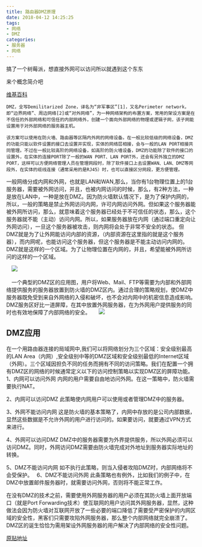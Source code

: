 ```yaml
---
title: 路由器DMZ原理
date: 2018-04-12 14:25:25
tags: 
- 网络
- DMZ
categories: 
- 服务器
- 网络
---
```


搞了一个树莓派，想直接外网可以访问所以就遇到这个东东

来个概念简介吧

[维基百科](https://zh.wikipedia.org/wiki/DMZ)

```
DMZ，全写Demilitarized Zone，译名为“非军事区”[1]，又名Perimeter network，即“边界网络”、周边网络[2]或“对外网络”，为一种网络架构的布置方案，常用的架设方案是在不信任的外部网络和可信任的内部网络外，创建一个面向外部网络的物理或逻辑子网，该子网能设置用于对外部网络的服务器主机。

该方案可以使用在防火墙、路由器等区隔内外网的网络设备。在一般比较低级的网络设备，DMZ的功能只能以软件设置的接口去设置并实现，实体的网络层相接，会与一般的LAN PORT相接共同管理。不过在一般比较高阶的网络设备，如高阶的防火墙设备，DMZ的功能除了软件的接口的设置外，在实体的连接PORT除了一般的WAN PORT、LAN PORT外，还会有另外独立的DMZ PORT，这样可以方便网络管理人员在管理网段时，除了软件接口上去设置WAN、LAN、DMZ等网段外，在实体的缆线连接（通常采用的是RJ45）时，也可以直接区分网段，更方便管理。
```

一般网络分成内网和外网，也就是LAN和WAN,那么，当你有1台物理位置上的1台服务器，需要被外网访问，并且，也被内网访问的时候，那么，有2种方法，一种是放在LAN中，一种是放在DMZ。因为防火墙默认情况下，是为了保护内网的，所以，一般的策略是禁止外网访问内网，许可内网访问外网。但如果这个服务器能被外网所访问，那么，就意味着这个服务器已经处于不可信任的状态，那么，这个服务器就不能（主动）访问内网。所以，如果服务器放在内网（通过端口重定向让外网访问），一旦这个服务器被攻击，则内网将会处于非常不安全的状态。
但DMZ就是为了让外网能访问内部的资源，（内部资源在这里指的就是这个服务器），而内网呢，也能访问这个服务器，但这个服务器是不能主动访问内网的。DMZ就是这样的一个区域。为了让物理位置在内网的，并且，希望能被外网所访问的这样的一个区域。

　![](https://sweetm-1256061026.cos.ap-beijing.myqcloud.com/%E8%B7%AF%E7%94%B1%E5%99%A8DMZ%E5%8E%9F%E7%90%86/7434747_201004061020141.jpg)


　一个典型的DMZ区的应用图，用户将Web、Mail、FTP等需要为内部和外部网络提供服务的服务器放置到防火墙的DMZ区内。通过合理的策略规划，使DMZ中服务器既免受到来自外网络的入侵和破坏，也不会对内网中的机密信息造成影响。DMZ服务区好比一道屏障，在其中放置外网服务器，在为外网用户提供服务的同时也有效地保障了内部网络的安全。
　
![](https://sweetm-1256061026.cos.ap-beijing.myqcloud.com/%E8%B7%AF%E7%94%B1%E5%99%A8DMZ%E5%8E%9F%E7%90%86/7434747_201004061022481.jpg)

## DMZ应用

在一个用路由器连接的局域网中,我们可以将网络划分为三个区域：安全级别最高的LAN Area（内网）,安全级别中等的DMZ区域和安全级别最低的Internet区域（外网）。三个区域因担负不同的任务而拥有不同的访问策略。我们在配置一个拥有DMZ区的网络的时候通常定义以下的访问控制策略以实现DMZ区的屏障功能。
1、内网可以访问外网
内网的用户需要自由地访问外网。在这一策略中，防火墙需要执行NAT。

2、内网可以访问DMZ
此策略使内网用户可以使用或者管理DMZ中的服务器。

3、外网不能访问内网
这是防火墙的基本策略了，内网中存放的是公司内部数据，显然这些数据是不允许外网的用户进行访问的。如果要访问，就要通过VPN方式来进行。

4、外网可以访问DMZ
DMZ中的服务器需要为外界提供服务，所以外网必须可以访问DMZ。同时，外网访问DMZ需要由防火墙完成对外地址到服务器实际地址的转换。

5、DMZ不能访问内网
如不执行此策略，则当入侵者攻陷DMZ时，内部网络将不会受保护。　
6、DMZ不能访问外网
此条策略也有例外，比如我们的例子中，在DMZ中放置邮件服务器时，就需要访问外网，否则将不能正常工作。

在没有DMZ的技术之前，需要使用外网服务器的用户必须在其防火墙上面开放端口（就是Port Forwarding技术）使互联网的用户访问其外网服务器，显然，这种做法会因为防火墙对互联网开放了一些必要的端口降低了需要受严密保护的内网区域的安全性，黑客们只需要攻陷外网服务器，那么整个内部网络就完全崩溃了。DMZ区的诞生恰恰为需用架设外网服务器的用户解决了内部网络的安全性问题。

 [原贴地址](http://blog.sina.com.cn/s/blog_4a8d7b490100a18n.html)

